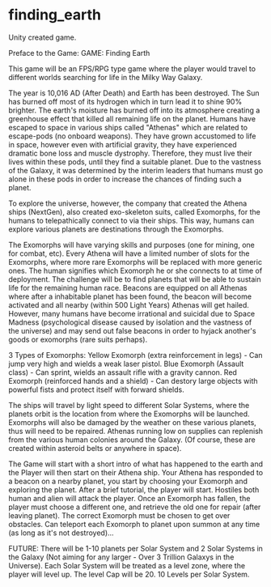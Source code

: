 # finding_earth
Unity created game.

Preface to the Game:
GAME: Finding Earth

This game will be an FPS/RPG type game where the player would travel to different worlds searching for life in the Milky Way Galaxy.

The year is 10,016 AD (After Death) and Earth has been destroyed. The Sun has burned off most of its hydrogen which in turn lead it to shine 90% brighter. The earth's moisture has burned off into its atmosphere creating a greenhouse effect that killed all remaining life on the planet. Humans have escaped to space in various ships called "Athenas" which are related to escape-pods (no onboard weapons). They have grown accustomed to life in space, however even with artificial gravity, they have experienced dramatic bone loss and muscle dystrophy. Therefore, they must live their lives within these pods, until they find a suitable planet. Due to the vastness of the Galaxy, it was determined by the interim leaders that humans must go alone in these pods in order to increase the chances of finding such a planet.

To explore the universe, however, the company that created the Athena ships (NextGen), also created exo-skeleton suits, called Exomorphs, for the humans to telepathically connect to via their ships. This way, humans can explore various planets are destinations through the Exomorphs.

The Exomorphs will have varying skills and purposes (one for mining, one for combat, etc). Every Athena will have a limited number of slots for the Exomorphs, where more rare Exomorphs will be replaced with more generic ones. The human signifies which Exomorph he or she connects to at time of deployment. The challenge will be to find planets that will be able to sustain life for the remaining human race. Beacons are equipped on all Athenas where after a inhabitable planet has been found, the beacon will become activated and all nearby (within 500 Light Years) Athenas will get hailed. However, many humans have become irrational and suicidal due to Space Madness (psychological disease caused by isolation and the vastness of the universe) and may send out false beacons in order to hyjack another's goods or exomorphs (rare suits perhaps).

3 Types of Exomorphs: Yellow Exomorph (extra reinforcement in legs) - Can jump very high and wields a weak laser pistol. Blue Exomorph (Assault class) - Can sprint, wields an assault rifle with a gravity cannon. Red Exomorph (reinforced hands and a shield) - Can destory large objects with powerful fists and protect itself with forward shields.

The ships will travel by light speed to different Solar Systems, where the planets orbit is the location from where the Exomorphs will be launched. Exomorphs will also be damaged by the weather on these various planets, thus will need to be repaired. Athenas running low on supplies can replenish from the various human colonies around the Galaxy. (Of course, these are created within asteroid belts or anywhere in space).

The Game will start with a short intro of what has happened to the earth and the Player will then start on their Athena ship. Your Athena has responded to a beacon on a nearby planet, you start by choosing your Exomorph and exploring the planet. After a brief tutorial, the player will start. Hostiles both human and alien will attack the player. Once an Exomorph has fallen, the player must choose a different one, and retrieve the old one for repair (after leaving planet). The correct Exomorph must be chosen to get over obstacles. Can teleport each Exomorph to planet upon summon at any time (as long as it's not destroyed)...

FUTURE: There will be 1-10 planets per Solar System and 2 Solar Systems in the Galaxy (Not aiming for any larger - Over 3 Trillion Galaxys in the Universe). Each Solar System will be treated as a level zone, where the player will level up. The level Cap will be 20. 10 Levels per Solar System.
